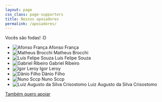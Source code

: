 ```yaml
---
layout: page
css_class: page-supporters
title: Nossos apoiadores
permalink: /apoiadores/
---
```


<p>
	Vocês são fodas! :D
</p>

<ul class="supporters">
	<li>
		<img src="https://graph.facebook.com/10153717178774543/picture?type=large" alt="Afonso França" /> Afonso França
	</li>
	<li>
		<img src="{{ "public/assets/img/default-avatar.png" | prepend: site.baseurl }}" alt="Matheus Brocchi" /> Matheus Brocchi
	</li>
	<li>
		<img src="https://graph.facebook.com/974416929295015/picture?type=large" alt="Luís Felipe Souza" /> Luís Felipe Souza
	</li>
	<li>
		<img src="https://graph.facebook.com/961994403889342/picture?type=large" alt="Gabriel Ribeiro" /> Gabriel Ribeiro
	</li>
	<li>
		<img src="https://graph.facebook.com/10205450101800853/picture?type=large" alt="Igor Leroy" /> Igor Leroy
	</li>
	<li>
		<img src="{{ "public/assets/img/default-avatar.png" | prepend: site.baseurl }}" alt="Dânio Filho" /> Dânio Filho
	</li>
	<li>
		<img src="{{ "public/assets/img/default-avatar.png" | prepend: site.baseurl }}" alt="Nuno Sccp" /> Nuno Sccp
	</li>
	<li>
		<img src="{{ "public/assets/img/default-avatar.png" | prepend: site.baseurl }}" alt="Luiz Augusto da Silva Crisostomo" /> Luiz Augusto da Silva Crisostomo
	</li>
</ul>

<a href="https://apoia.se/devnaestrada" class="btn" target="_blank">
	Também quero apoiar
</a>
